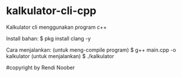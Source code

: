 # kalkulator-cli-cpp
Kalkulator cli menggunakan program c++

Install bahan:
$ pkg install clang -y

Cara menjalankan:
(untuk meng-compile program)
$ g++ main.cpp -o kalkulator
(untuk menjalankan) 
$ ./kalkulator

#copyright by Rendi Noober
